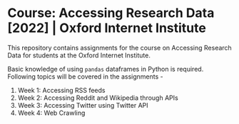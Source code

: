 # Course: Accessing Research Data [2022] | Oxford Internet Institute 

This repository contains assignments for the course on Accessing Research Data for students at the Oxford Internet Institute. 

Basic knowledge of using `pandas` dataframes in Python is required. Following topics will be covered in the assignments -

1. Week 1: Accessing RSS feeds
2. Week 2: Accessing Reddit and Wikipedia through APIs
3. Week 3: Accessing Twitter using Twitter API
4. Week 4: Web Crawling
